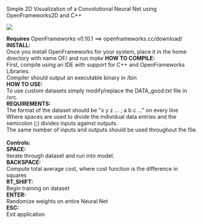 Simple 2D Visualization of a Convolutional Neural Net using OpenFrameworks2D and C++

![](images/ConvNeuralNet.gif)

**Requires** OpenFrameworks v0.10.1 ==> openframeworks.cc/download/\
**INSTALL:**\
    Once you install OpenFrameworks for your system, place it in the home directory with name OF/ and run *make*
**HOW TO COMPILE:**\
    First, compile using an IDE with support for C++ and OpenFrameworks Libraries.\
    Compiler should output an executable binary in /bin\
**HOW TO USE:**\
    To use custom datasets simply modify/replace the DATA_good.txt file in /src.\
    **REQUIREMENTS:**\
	The format of the dataset should be "x y z ... ; a b c ..." on every line\
	Where spaces are used to divide the individual data entries and the semicolon (;) divides inputs against outputs.\
	The same number of inputs and outputs should be used throughout the file.\
\
**Controls:**\
**SPACE:**\
	Iterate through dataset and run into model.\
**BACKSPACE:**\
	Compute total average cost, where cost function is the difference in squares\
**RT_SHIFT:**\
	Begin training on dataset\
**ENTER:**\
	Randomize weights on entire Neural Net\
**ESC:**\
	Exit application